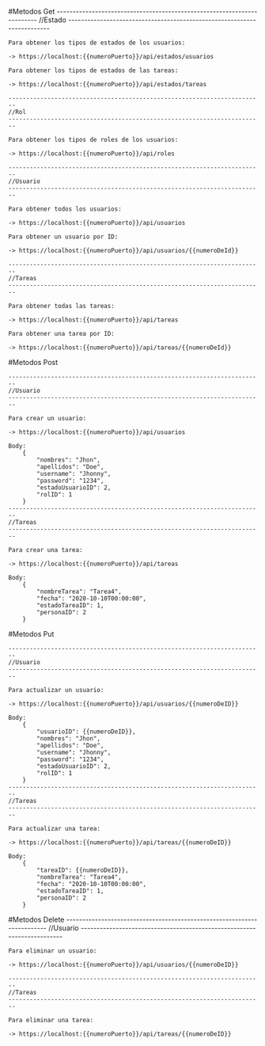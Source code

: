 
#Metodos Get
	------------------------------------------------------------------------
	//Estado
	------------------------------------------------------------------------

	Para obtener los tipos de estados de los usuarios:

	-> https://localhost:{{numeroPuerto}}/api/estados/usuarios

	Para obtener los tipos de estados de las tareas:

	-> https://localhost:{{numeroPuerto}}/api/estados/tareas

	------------------------------------------------------------------------
	//Rol
	------------------------------------------------------------------------

	Para obtener los tipos de roles de los usuarios:

	-> https://localhost:{{numeroPuerto}}/api/roles

	------------------------------------------------------------------------
	//Usuario
	------------------------------------------------------------------------

	Para obtener todos los usuarios:

	-> https://localhost:{{numeroPuerto}}/api/usuarios

	Para obtener un usuario por ID:

	-> https://localhost:{{numeroPuerto}}/api/usuarios/{{numeroDeId}}

	------------------------------------------------------------------------
	//Tareas
	------------------------------------------------------------------------

	Para obtener todas las tareas:

	-> https://localhost:{{numeroPuerto}}/api/tareas

	Para obtener una tarea por ID:

	-> https://localhost:{{numeroPuerto}}/api/tareas/{{numeroDeId}}

#Metodos Post

	------------------------------------------------------------------------
	//Usuario
	------------------------------------------------------------------------

	Para crear un usuario:

	-> https://localhost:{{numeroPuerto}}/api/usuarios

	Body: 
		{
			"nombres": "Jhon",
			"apellidos": "Doe",
			"username": "Jhonny",
			"password": "1234",
			"estadoUsuarioID": 2,
			"rolID": 1
		}
	------------------------------------------------------------------------
	//Tareas
	------------------------------------------------------------------------

	Para crear una tarea:

	-> https://localhost:{{numeroPuerto}}/api/tareas

	Body:
		{
			"nombreTarea": "Tarea4",
			"fecha": "2020-10-10T00:00:00",
			"estadoTareaID": 1,
			"personaID": 2
		}

#Metodos Put

	------------------------------------------------------------------------
	//Usuario
	------------------------------------------------------------------------

	Para actualizar un usuario:

	-> https://localhost:{{numeroPuerto}}/api/usuarios/{{numeroDeID}}

	Body: 
		{
			"usuarioID": {{numeroDeID}},
			"nombres": "Jhon",
			"apellidos": "Doe",
			"username": "Jhonny",
			"password": "1234",
			"estadoUsuarioID": 2,
			"rolID": 1
		}
	------------------------------------------------------------------------
	//Tareas
	------------------------------------------------------------------------

	Para actualizar una tarea:

	-> https://localhost:{{numeroPuerto}}/api/tareas/{{numeroDeID}}

	Body:
		{
			"tareaID": {{numeroDeID}},
			"nombreTarea": "Tarea4",
			"fecha": "2020-10-10T00:00:00",
			"estadoTareaID": 1,
			"personaID": 2
		}

#Metodos Delete
	------------------------------------------------------------------------
	//Usuario
	------------------------------------------------------------------------

	Para eliminar un usuario:

	-> https://localhost:{{numeroPuerto}}/api/usuarios/{{numeroDeID}}

	------------------------------------------------------------------------
	//Tareas
	------------------------------------------------------------------------

	Para eliminar una tarea:

	-> https://localhost:{{numeroPuerto}}/api/tareas/{{numeroDeID}}
